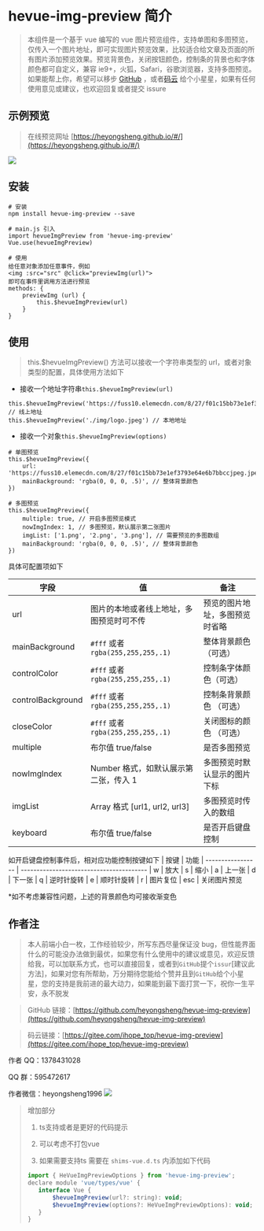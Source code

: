 # hevue-img-preview 简介

> 本组件是一个基于 vue 编写的 vue 图片预览组件，支持单图和多图预览，仅传入一个图片地址，即可实现图片预览效果，比较适合给文章及页面的所有图片添加预览效果。预览背景色，关闭按钮颜色，控制条的背景也和字体颜色都可自定义，兼容 ie9+，火狐，Safari，谷歌浏览器，支持多图预览。如果能帮上你，希望可以移步 [GitHub](https://github.com/heyongsheng/hevue-img-preview) ，或者[码云](https://gitee.com/ihope_top/hevue-img-preview) 给个小星星，如果有任何使用意见或建议，也欢迎回复或者提交 issure

## 示例预览

> 在线预览网址 [https://heyongsheng.github.io/#/](https://heyongsheng.github.io/#/)

![](https://user-gold-cdn.xitu.io/2020/4/27/171b94b6a0f7b8dd?w=599&h=272&f=gif&s=1344649)

## 安装

```
# 安装
npm install hevue-img-preview --save

# main.js 引入
import hevueImgPreview from 'hevue-img-preview'
Vue.use(hevueImgPreview)

# 使用
给任意对象添加任意事件，例如
<img :src="src" @click="previewImg(url)">
即可在事件里调用方法进行预览
methods: {
	previewImg (url) {
		this.$hevueImgPreview(url)
	}
}

```

## 使用

> this.\$hevueImgPreview() 方法可以接收一个字符串类型的 url，或者对象类型的配置，具体使用方法如下

- 接收一个地址字符串`this.$hevueImgPreview(url)`

```
this.$hevueImgPreview('https://fuss10.elemecdn.com/8/27/f01c15bb73e1ef3793e64e6b7bbccjpeg.jpeg') // 线上地址
this.$hevueImgPreview('./img/logo.jpeg') // 本地地址
```

- 接收一个对象`this.$hevueImgPreview(options)`

```
# 单图预览
this.$hevueImgPreview({
    url: 'https://fuss10.elemecdn.com/8/27/f01c15bb73e1ef3793e64e6b7bbccjpeg.jpeg',
    mainBackground: 'rgba(0, 0, 0, .5)', // 整体背景颜色
})

# 多图预览
this.$hevueImgPreview({
    multiple: true, // 开启多图预览模式
    nowImgIndex: 1, // 多图预览，默认展示第二张图片
    imgList: ['1.png', '2.png', '3.png'], // 需要预览的多图数组
    mainBackground: 'rgba(0, 0, 0, .5)', // 整体背景颜色
})
```

具体可配置项如下

| 字段              | 值                                       | 备注                           |
| ----------------- | ---------------------------------------- | ------------------------------ |
| url               | 图片的本地或者线上地址，多图预览时可不传 | 预览的图片地址，多图预览时省略 |
| mainBackground    | `#fff` 或者 `rgba(255,255,255,.1)`       | 整体背景颜色（可选）           |
| controlColor      | `#fff` 或者 `rgba(255,255,255,.1)`       | 控制条字体颜色（可选）         |
| controlBackground | `#fff` 或者 `rgba(255,255,255,.1)`       | 控制条背景颜色 （可选）        |
| closeColor        | `#fff` 或者 `rgba(255,255,255,.1)`       | 关闭图标的颜色 （可选）        |
| multiple          | 布尔值 true/false                        | 是否多图预览                   |
| nowImgIndex       | Number 格式，如默认展示第二张，传入 1    | 多图预览时默认显示的图片下标   |
| imgList           | Array 格式 [url1, url2, url3]            | 多图预览时传入的数组           |
| keyboard          | 布尔值 true/false                        | 是否开启键盘控制               |

如开启键盘控制事件后，相对应功能控制按键如下
| 按键 | 功能
| ----------------- | ----------------------------------------
| w | 放大
| s | 缩小
| a | 上一张
| d | 下一张
| q | 逆时针旋转
| e | 顺时针旋转
| r | 图片复位
| esc | 关闭图片预览

\*如不考虑兼容性问题，上述的背景颜色均可接收渐变色

## 作者注

> 本人前端小白一枚，工作经验较少，所写东西尽量保证没 bug，但性能界面什么的可能没办法做到最优，如果您有什么使用中的建议或意见，欢迎反馈给我，可以加联系方式，也可以直接回复，或者到`GitHub`提个`issur`[建议此方法]，如果对您有所帮助，万分期待您能给个赞并且到`GitHub`给个小星星，您的支持是我前进的最大动力，如果能到最下面打赏一下，祝你一生平安，永不脱发

> GitHub 链接：[https://github.com/heyongsheng/hevue-img-preview](https://github.com/heyongsheng/hevue-img-preview)

> 码云链接：[https://gitee.com/ihope_top/hevue-img-preview](https://gitee.com/ihope_top/hevue-img-preview)

作者 QQ：1378431028

QQ 群：595472617

作者微信：heyongsheng1996
![](https://user-gold-cdn.xitu.io/2020/4/27/171b950ccc0a1695?w=541&h=721&f=png&s=133763)


> 增加部分
>
> 1. ts支持或者是更好的代码提示
>
> 2. 可以考虑不打包vue
>
> 3. 如果需要支持ts 需要在 `shims-vue.d.ts` 内添加如下代码
>
> ```javascript
> import { HeVueImgPreviewOptions } from 'hevue-img-preview';
> declare module 'vue/types/vue' {
>    interface Vue {
>        $hevueImgPreview(url?: string): void;
>        $hevueImgPreview(options?: HeVueImgPreviewOptions): void;
>    }
> }
>
> ```
